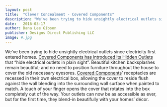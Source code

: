 ```yaml
---
layout: post
title:  "Clever Concealment - Covered Components"
description: "We’ve been trying to hide unsightly electrical outlets since electricity first entered homes."
date:   2016-03-17
author: Dana Lee Gibson
publisher: Designs Direct Publishing LLC
image: #.jpg
---
```


We’ve been trying to hide unsightly electrical outlets since electricity first entered homes. [Covered Components has introduced its Hidden Outlets](https://coveredcomponents.com/) that “hide electrical outlets in plain sight”. Beautiful kitchen backsplashes remain beautiful; and no need to position furniture throughout the house to cover the old necessary eyesores.<!--more--> [Covered Components](https://coveredcomponents.com/)’ receptacles are recessed in their own electrical box, allowing the cover to reside flush against the wall blending into the surrounding wall surface when painted to match. A touch of your finger opens the cover that rotates into the box completely out of the way. Your outlets can now be as accessible as ever, but for the first time, they blend-in beautifully with your homes’ décor.
